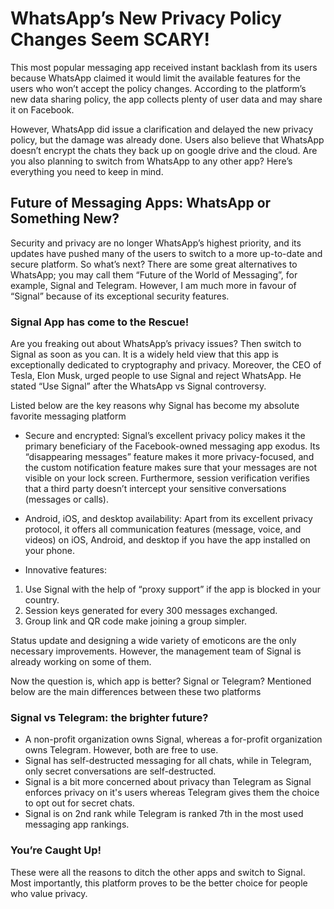# WhatsApp’s New Privacy Policy Changes Seem SCARY! 

This most popular messaging app received instant backlash from its users because WhatsApp claimed it would limit the available features for the users who won’t accept the policy changes. According to the platform’s new data sharing policy, the app collects plenty of user data and may share it on Facebook. 

However, WhatsApp did issue a clarification and delayed the new privacy policy, but the damage was already done. Users also believe that WhatsApp doesn’t encrypt the chats they back up on google drive and the cloud. Are you also planning to switch from WhatsApp to any other app? Here’s everything you need to keep in mind.

## Future of Messaging Apps: WhatsApp or Something New?

Security and privacy are no longer WhatsApp’s highest priority, and its updates have pushed many of the users to switch to a more up-to-date and secure platform. 
So what’s next? There are some great alternatives to WhatsApp; you may call them “Future of the World of Messaging”, for example, Signal and Telegram. However, I am much more in favour of “Signal” because of its exceptional security features. 

### Signal App has come to the Rescue!

Are you freaking out about WhatsApp’s privacy issues? Then switch to Signal as soon as you can. It is a widely held view that this app is exceptionally dedicated to cryptography and privacy. Moreover, the CEO of Tesla, Elon Musk, urged people to use Signal and reject WhatsApp. He stated “Use Signal” after the WhatsApp vs Signal controversy.

Listed below are the key reasons why Signal has become my absolute favorite messaging platform

-	Secure and encrypted: Signal’s excellent privacy policy makes it the primary beneficiary of the Facebook-owned messaging app exodus. Its “disappearing messages” feature makes it more privacy-focused, and the custom notification feature makes sure that your messages are not visible on your lock screen. Furthermore, session verification verifies that a third party doesn’t intercept your sensitive conversations (messages or calls). 

-	Android, iOS, and desktop availability: Apart from its excellent privacy protocol, it offers all communication features (message, voice, and videos) on iOS, Android, and desktop if you have the app installed on your phone. 


- Innovative features: 
1.	Use Signal with the help of “proxy support” if the app is blocked in your country. 
2.	Session keys generated for every 300 messages exchanged.
3.	Group link and QR code make joining a group simpler. 

Status update and designing a wide variety of emoticons are the only necessary improvements. However, the management team of Signal is already working on some of them. 

Now the question is, which app is better? Signal or Telegram? Mentioned below are the main differences between these two platforms 

### Signal vs Telegram: the brighter future? 

<ul>
<li>A non-profit organization owns Signal, whereas a for-profit organization owns Telegram. However, both are free to use. </li>
<li>Signal has self-destructed messaging for all chats, while in Telegram, only secret conversations are self-destructed. </li>
<li>Signal is a bit more concerned about privacy than Telegram as Signal enforces privacy on it's users whereas Telegram gives them the choice to opt out for secret chats. </li>
<li>Signal is on 2nd rank while Telegram is ranked 7th in the most used messaging app rankings. </li>
</ul>

### You’re Caught Up!

These were all the reasons to ditch the other apps and switch to Signal. Most importantly, this platform proves to be the better choice for people who value privacy. 

 
 





